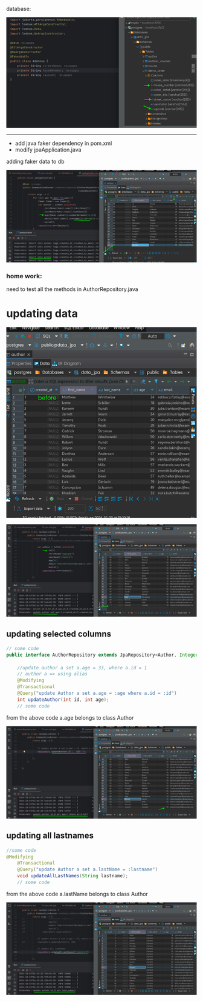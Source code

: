 
database:

![database](./img/AddressinDemoScreenshot_20241002_221229.png)

---

- add java faker dependency in pom.xml
- modify jpaApplication.java

adding faker data to db

![faker data](./img/addingFakerDataScreenshot_20241003_151602.png)

### home work:
need to test all the methods in AuthorRepository.java

# updating data

![updating data](./img/beforeScreenshot_20241003_153659.png)

![updating data](./img/afterUpdateScreenshot_20241003_153859.png)

## updating selected columns

``` java
// some code
public interface AuthorRepository extends JpaRepository<Author, Integer> {

    //update author a set a.age = 33, where a.id = 1
    // author a => using alias
    @Modifying
    @Transactional
    @Query("update Author a set a.age = :age where a.id = :id")
    int updateAuthor(int id, int age);
    // some code
```
from the above code a.age belongs to class Author

![updating single](./img/singleorMoreColUpdateScreenshot_20241003_160127.png) 

## updating all lastnames

``` java
//some code
@Modifying
    @Transactional
    @Query("update Author a set a.lastName = :lastname")
    void updateAllLastNames(String lastname);
    // some code
```
from the above code a.lastName belongs to class Author

![all lastname](./img/allLastnameChangeScreenshot_20241003_161308.png)






            